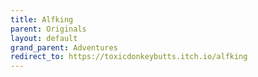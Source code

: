 ```yaml
---
title: Alfking
parent: Originals
layout: default
grand_parent: Adventures
redirect_to: https://toxicdonkeybutts.itch.io/alfking
---
```

